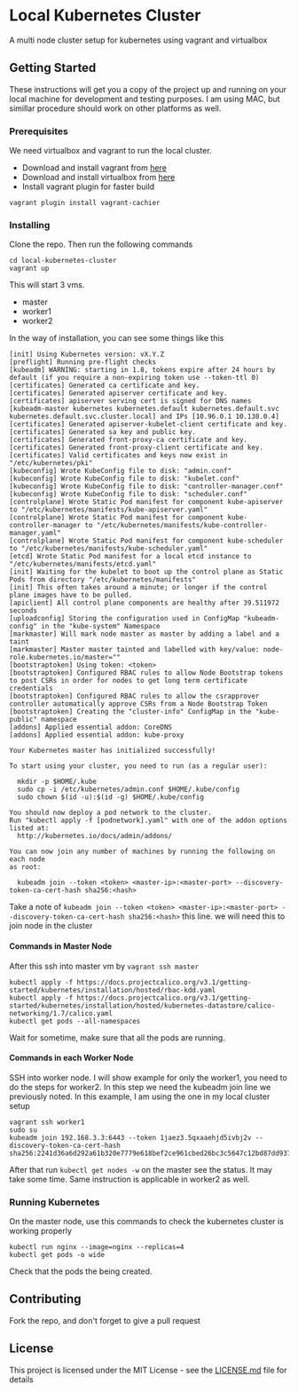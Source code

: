 # Local Kubernetes Cluster
A multi node cluster setup for kubernetes using vagrant and virtualbox

## Getting Started

These instructions will get you a copy of the project up and running on your local machine for development and testing purposes. 
I am using MAC, but simillar procedure should work on other platforms as well.

### Prerequisites
We need virtualbox and vagrant to run the local cluster. 
- Download and install vagrant from [here](https://www.vagrantup.com/downloads.html)
- Download and install virtualbox from [here](https://www.virtualbox.org/wiki/Downloads)
- Install vagrant plugin for faster build
```
vagrant plugin install vagrant-cachier
```

### Installing
Clone the repo. Then run the following commands
```
cd local-kubernetes-cluster
vagrant up
```
This will start 3 vms. 
- master
- worker1
- worker2

In the way of installation, you can see some things like this
```
[init] Using Kubernetes version: vX.Y.Z
[preflight] Running pre-flight checks
[kubeadm] WARNING: starting in 1.8, tokens expire after 24 hours by default (if you require a non-expiring token use --token-ttl 0)
[certificates] Generated ca certificate and key.
[certificates] Generated apiserver certificate and key.
[certificates] apiserver serving cert is signed for DNS names [kubeadm-master kubernetes kubernetes.default kubernetes.default.svc kubernetes.default.svc.cluster.local] and IPs [10.96.0.1 10.138.0.4]
[certificates] Generated apiserver-kubelet-client certificate and key.
[certificates] Generated sa key and public key.
[certificates] Generated front-proxy-ca certificate and key.
[certificates] Generated front-proxy-client certificate and key.
[certificates] Valid certificates and keys now exist in "/etc/kubernetes/pki"
[kubeconfig] Wrote KubeConfig file to disk: "admin.conf"
[kubeconfig] Wrote KubeConfig file to disk: "kubelet.conf"
[kubeconfig] Wrote KubeConfig file to disk: "controller-manager.conf"
[kubeconfig] Wrote KubeConfig file to disk: "scheduler.conf"
[controlplane] Wrote Static Pod manifest for component kube-apiserver to "/etc/kubernetes/manifests/kube-apiserver.yaml"
[controlplane] Wrote Static Pod manifest for component kube-controller-manager to "/etc/kubernetes/manifests/kube-controller-manager.yaml"
[controlplane] Wrote Static Pod manifest for component kube-scheduler to "/etc/kubernetes/manifests/kube-scheduler.yaml"
[etcd] Wrote Static Pod manifest for a local etcd instance to "/etc/kubernetes/manifests/etcd.yaml"
[init] Waiting for the kubelet to boot up the control plane as Static Pods from directory "/etc/kubernetes/manifests"
[init] This often takes around a minute; or longer if the control plane images have to be pulled.
[apiclient] All control plane components are healthy after 39.511972 seconds
[uploadconfig] Storing the configuration used in ConfigMap "kubeadm-config" in the "kube-system" Namespace
[markmaster] Will mark node master as master by adding a label and a taint
[markmaster] Master master tainted and labelled with key/value: node-role.kubernetes.io/master=""
[bootstraptoken] Using token: <token>
[bootstraptoken] Configured RBAC rules to allow Node Bootstrap tokens to post CSRs in order for nodes to get long term certificate credentials
[bootstraptoken] Configured RBAC rules to allow the csrapprover controller automatically approve CSRs from a Node Bootstrap Token
[bootstraptoken] Creating the "cluster-info" ConfigMap in the "kube-public" namespace
[addons] Applied essential addon: CoreDNS
[addons] Applied essential addon: kube-proxy

Your Kubernetes master has initialized successfully!

To start using your cluster, you need to run (as a regular user):

  mkdir -p $HOME/.kube
  sudo cp -i /etc/kubernetes/admin.conf $HOME/.kube/config
  sudo chown $(id -u):$(id -g) $HOME/.kube/config

You should now deploy a pod network to the cluster.
Run "kubectl apply -f [podnetwork].yaml" with one of the addon options listed at:
  http://kubernetes.io/docs/admin/addons/

You can now join any number of machines by running the following on each node
as root:

  kubeadm join --token <token> <master-ip>:<master-port> --discovery-token-ca-cert-hash sha256:<hash>
 ```
 Take a note of ```kubeadm join --token <token> <master-ip>:<master-port> --discovery-token-ca-cert-hash sha256:<hash>``` this line. we will need this to join node in the cluster
 
#### Commands in Master Node
After this ssh into master vm by ``` vagrant ssh master ```
```
kubectl apply -f https://docs.projectcalico.org/v3.1/getting-started/kubernetes/installation/hosted/rbac-kdd.yaml
kubectl apply -f https://docs.projectcalico.org/v3.1/getting-started/kubernetes/installation/hosted/kubernetes-datastore/calico-networking/1.7/calico.yaml
kubectl get pods --all-namespaces 
```
Wait for sometime, make sure that all the pods are running.

#### Commands in each Worker Node
SSH into worker node. I will show example for only the worker1, you need to do the steps for worker2. In this step we need the kubeadm join line we previously noted. In this example, I am using the one in my local cluster setup
```
vagrant ssh worker1
sudo su
kubeadm join 192.168.3.3:6443 --token 1jaez3.5qxaaehjd5ivbj2v --discovery-token-ca-cert-hash sha256:2241d36a6d292a61b320e7779e618bef2ce961cbed26bc3c5647c12bd87dd937
```
After that run ```kubectl get nodes -w```  on the master see the status. It may take some time.
Same instruction is applicable in worker2 as well.

### Running Kubernetes
On the master node, use this commands to check the kubernetes cluster is working properly
```
kubectl run nginx --image=nginx --replicas=4
kubectl get pods -o wide
```
Check that the pods the being created.

## Contributing
Fork the repo, and don't forget to give a pull request

## License

This project is licensed under the MIT License - see the [LICENSE.md](LICENSE.md) file for details
